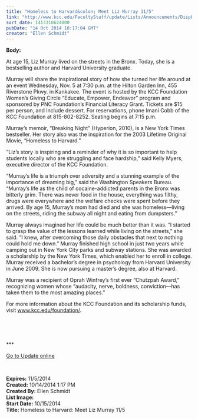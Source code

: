 ```yaml
---
title: "Homeless to Harvard&colon; Meet Liz Murray 11/5"
link: "http://www.kcc.edu/FacultyStaff/update/Lists/Announcements/DispForm.aspx?ID=1671"
sort_date: 1413310624000
pubDate: "14 Oct 2014 18:17:04 GMT"
creator: "Ellen Schmidt"
---
```


<div><b>Body:</b> <div class="ExternalClassD50DCAF6479C43D387CBD2E2D788A947"><p>​​At age 15, Liz Murray lived on the streets in the Bronx. Today, she is a bestselling author and Harvard University graduate. </p>
<p>Murray will share the inspirational story of how she turned her life around at an event Wednesday, Nov. 5 at 7:30 p.m. at the Hilton Garden Inn, 455 Riverstone Pkwy. in Kankakee. The event is hosted by the KCC Foundation Women’s Giving Circle “Educate, Empower, Endeavor” program and sponsored by PNC Foundation’s Financial Literacy Grant. Tickets are $15 per person, and include dessert. For reservations, phone Imani Cobb of the KCC Foundation at 815-802-8252. Seating begins at 7:15 p.m.</p>
<p>Murray’s memoir, “Breaking Night” (Hyperion, 2010), is a New York Times bestseller. Her story also was the inspiration for the 2003 Lifetime Original Movie, “Homeless to Harvard.” </p>
<p>“Liz’s story is inspiring and a reminder of why it is so important to help students locally who are struggling and face hardship,” said Kelly Myers, executive director of the KCC Foundation.</p>
<p>“Murray’s life is a triumph over adversity and a stunning example of the importance of dreaming big,” said the Washington Speakers Bureau. “Murray’s life as the child of cocaine-addicted parents in the Bronx was bitterly grim. There was never food in the house, everything was filthy, drugs were everywhere and the welfare checks were spent before they arrived. By age 15, Murray’s mom had died and she was homeless—living on the streets, riding the subway all night and eating from dumpsters.”</p>
<p>Murray always imagined her life could be much better than it was. “I started to grasp the value of the lessons learned while living on the streets,” she said. “I knew, after overcoming those daily obstacles that next to nothing could hold me down.” Murray finished high school in just two years while camping out in New York City parks and subway stations. She was awarded a scholarship by the New York Times, which enabled her to enroll in college. Murray received a bachelor’s degree in psychology from Harvard University in June 2009. She is now pursuing a master’s degree, also at Harvard.</p>
<p>Murray was a recipient of Oprah Winfrey’s first ever “Chutzpah Award,” recognizing women whose “audacity, nerve, boldness, conviction—has taken them to the most amazing places.”</p>
<p>For more information about the KCC Foundation and its scholarship funds, visit <a href="/foundation/">www.kcc.edu/foundation/</a>.<br /></p>
<p> </p>
<p> </p>
<p>***</p>
<p><a href="/update">Go to Update online</a></p>
<p><br /></p></div></div>
<div><b>Expires:</b> 11/5/2014</div>
<div><b>Created:</b> 10/14/2014 1:17 PM</div>
<div><b>Created By:</b> Ellen Schmidt</div>
<div><b>List Image:</b> <a href="http://www.kcc.edu/SiteCollectionImages/lizmurrayinfo.jpg"></a></div>
<div><b>Start Date:</b> 10/15/2014</div>
<div><b>Title:</b> Homeless to Harvard: Meet Liz Murray 11/5</div>
